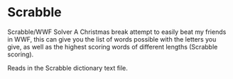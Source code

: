 # Scrabble
Scrabble/WWF Solver
A Christmas break attempt to easily beat my friends in WWF, this can give you the list of words possible with the letters you give, as
well as the highest scoring words of different lengths (Scrabble scoring). 

Reads in the Scrabble dictionary text file.
